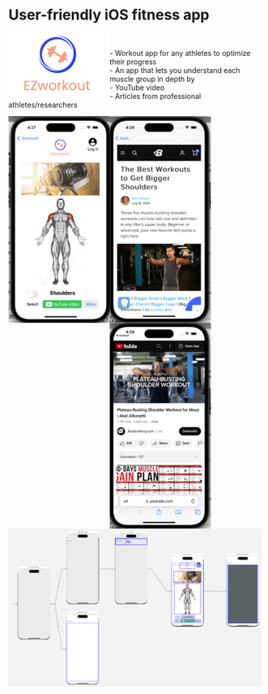 # User-friendly iOS fitness app
<img align="left" alt="EZ app | app store" width="200px" src="https://raw.githubusercontent.com/Michael9905/iOS-workout-app/main/Documentation/EZ_logo.png" /><br>

<p> - Workout app for any athletes to optimize their progress <br>
     - An app that lets you understand each muscle group in depth by <br>
         - YouTube video <br>
         - Articles from professional athletes/researchers <br>
 </p>
<img align="left" alt="EZ app | app store" width="200px" src="https://github.com/Michael9905/iOS-workout-app/blob/main/Documentation/Picture2.png" />
<img align="left" alt="EZ app | app store" width="200px" src="https://github.com/Michael9905/iOS-workout-app/blob/main/Documentation/Picture3.png" />
<img align="left" alt="EZ app | app store" width="200px" src="https://github.com/Michael9905/iOS-workout-app/blob/main/Documentation/Picture5.png" />
<img align="left" alt="EZ app | app store" width="500px" src="https://github.com/Michael9905/iOS-workout-app/blob/main/Documentation/Picture4.png" />



